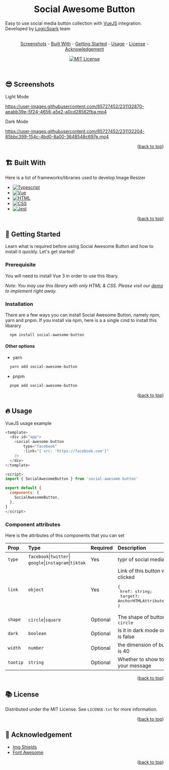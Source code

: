 <a id="readme-top"></a>

<a name="readme-top"></a>

<div align="center">
  <h1>Social Awesome Button</h1>
</div>

Easy to use social media button collection with [VueJS](https://vuejs.org/) integration. Developed by [LogicSpark](https://logicspark.com) team

<br>

<div align="center">
  <a href="#sunglasses-screenshots">Screenshots</a> - 
  <a href="#building_construction-built-with">Built With</a> - 
  <a href="#rocket-getting-started">Getting Started</a> - 
  <a href="#fire-usage">Usage</a> -
  <a href="#books-license">License</a> -
  <a href="#pray-acknowledgement">Acknowledgement</a>

  
  [![MIT License](https://img.shields.io/badge/License-MIT-green.svg)](https://choosealicense.com/licenses/mit/)
  
</div>



<br>

## :sunglasses: Screenshots

Light Mode

https://user-images.githubusercontent.com/85727452/231132870-aeabb39e-5f24-4656-a5e2-a0cd28562fba.mp4

Dark Mode

https://user-images.githubusercontent.com/85727452/231132204-85bbc399-154c-4bd0-8a00-3648548c697e.mp4

<p align="right">(<a href="#readme-top">back to top</a>)

## :building_construction: Built With

Here is a list of frameworks/libraries used to develop Image Resizer

- [![Typescript][TypeScript]][typescript-url]
- [![Vue][Vue]][vue-url]
- [![HTML][Html]][html-url]
- [![CSS][Css]][css-url]
- [![Jest][Jest]][jest-url]

<p align="right">(<a href="#readme-top">back to top</a>)

## :rocket: Getting Started

Learn what is required before using Social Awesome Button and how to install it quickly. Let's get started!

### Prerequisite

You will need to install Vue 3 in order to use this libary.

_Note: You may use this library with only HTML & CSS. Please visit our [demo](https://social-awesome-button.logicspark.com) to implement right away._


### Installation

There are a few ways you can install Social Awesome Button, namely npm, yarn and pnpm. If you install via npm, here is a a single cmd to install this libarary

```sh
  npm install social-awesome-button
```

#### Other options

- yarn

```sh
  yarn add social-awesome-button
```

- pnpm

```sh
  pnpm add social-awesome-button
```

<p align="right">(<a href="#readme-top">back to top</a>)

## :fire: Usage

VueJS usage example

```javascript
<template>
  <div id="app">
    <social-awesome-button
        type="facebook"
        :link="{ src: 'https://facebook.com'}"
    />
  </div>
</template>

<script>
import { SocialAwesomeButton } from 'social-awesome-button'

export default {
  components: {
    SocialAwesomeButton,
  },
}
</script>
```

### Component attributes

Here is the attributes of this components that you can set

| Prop     | Type                                                       | Required | Description                                                                                                                 |
| :------- | :--------------------------------------------------------- | :------- | :-------------------------------------------------------------------------------------------------------------------------- |
| `type`   | `facebook`\|`twitter`\|<br>`google`\|`instagram`\|`tiktok` | Yes      | typr of social media                                                                                                        |
| `link`   | `object`                                                   | Yes      | Link of this button when it is clicked<br><pre>{<br> href: string; <br> target?: AnchorHTMLAttributes["target"] <br>}</pre> |
| `shape`  | `circle`\|`square`                                         | Optional | The shape of button. default is `circle`                                                                                    |
| `dark`   | `boolean`                                                  | Optional | Is it in dark mode or not? default is false                                                                                 |
| `width`  | `number`                                                   | Optional | the dimension of button. default is 40                                                                                      |
| `tootip` | `string`                                                   | Optional | Whether to show tooltip with your message                                                                                   |

<p align="right">(<a href="#readme-top">back to top</a>)
  
  
[TypeScript]: https://img.shields.io/badge/typescript-007ACC?style=for-the-badge&logo=typescript&logoColor=white
[typescript-url]: https://www.typescriptlang.org/
[Html]: https://img.shields.io/badge/HTML-239120?style=for-the-badge&logo=html5&logoColor=white
[html-url]: https://www.w3schools.com/html/
[Css]: https://img.shields.io/badge/CSS-239120?&style=for-the-badge&logo=css3&logoColor=white
[css-url]: https://www.w3schools.com/css/
[Vue]: https://img.shields.io/badge/vue.js-42B883?style=for-the-badge&logo=vuedotjs&logoColor=white
[Vue-url]: https://vuejs.org/
[Jest]: https://img.shields.io/badge/jest-C32C28?style=for-the-badge&logo=jest&logoColor=white
[jest-url]: https://jestjs.io/

## :books: License

Distributed under the MIT License. See `LICENSE.txt` for more information.

<p align="right">(<a href="#readme-top">back to top</a>)

## :pray: Acknowledgement
* [Img Shields](https://shields.io)
* [Font Awesome](https://fontawesome.com/)

<p align="right">(<a href="#readme-top">back to top</a>)

